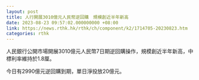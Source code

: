 ```yaml
---
layout: post
title: 人行開展3010億元人民幣逆回購　規模創近半年新高
date: 2023-08-23 09:57:02.000000000 +08:00
link: https://news.rthk.hk/rthk/ch/component/k2/1714705-20230823.htm
categories: rthk
---
```


人民銀行公開市場開展3010億元人民幣7日期逆回購操作，規模創近半年新高，中標利率維持於1.8厘。

今日有2990億元逆回購到期，單日淨投放20億元。
